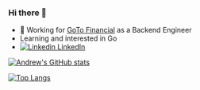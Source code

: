 ### Hi there 👋

- 🔭 Working for [GoTo Financial](https://www.gotocompany.com/en/products/goto-financial) as a Backend Engineer
- Learning and interested in Go
- [![Linkedin](https://i.stack.imgur.com/gVE0j.png) LinkedIn](https://www.linkedin.com/in/andrew-wijaya) 

[![Andrew's GitHub stats](https://github-readme-stats.vercel.app/api?username=andrewdudu&hide=issues&show_icons=true&theme=tokyonight&rank_icon=percentile)](https://github.com/anuraghazra/github-readme-stats)

[![Top Langs](https://github-readme-stats.vercel.app/api/top-langs/?username=andrewdudu&theme=tokyonight&layout=compact)](https://github.com/anuraghazra/github-readme-stats)

